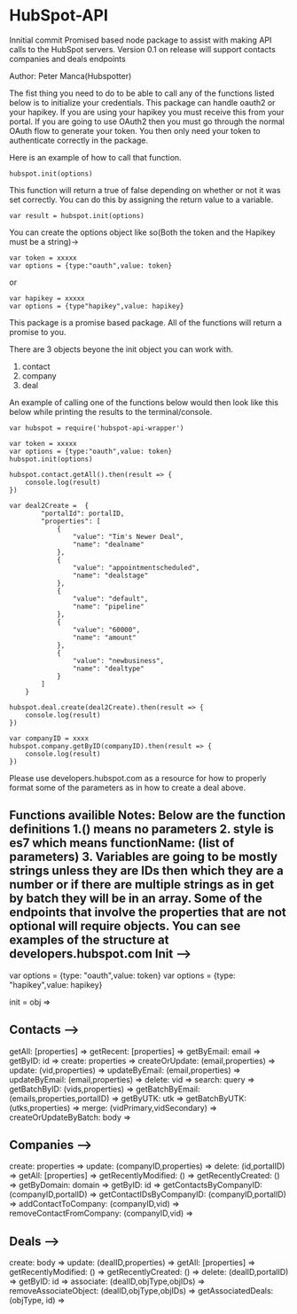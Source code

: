 # HubSpot-API
Innitial commit
Promised based node package to assist with making API calls to the HubSpot 
servers.  Version 0.1 on release will support contacts companies and deals 
endpoints


Author: Peter Manca(Hubspotter)

The fist thing you need to do to be able to call any of the functions listed 
below is to initialize your credentials.  This package can handle oauth2 or 
your hapikey.  If you are using your hapikey you must receive this from your 
portal.  If you are going to use OAuth2 then you must go through the normal 
OAuth flow to generate your token.  You then only need your token to 
authenticate correctly in the package. 

Here is an example of how to call that function. 

	hubspot.init(options)

This function will return a true of false depending on whether or not it was set correctly. You can do this by assigning the return value to a variable. 

	var result = hubspot.init(options)

You can create the options object like so(Both the token and the Hapikey 
must be a string)->

	var token = xxxxx
	var options = {type:"oauth",value: token}

or 

	var hapikey = xxxxx
	var options = {type"hapikey",value: hapikey}

This package is a promise based package. All of the functions will return a promise to you.  

There are 3 objects beyone the init object you can work with. 
1. contact
2. company
3. deal

An example of calling one of the functions below would then look like this below while printing the results to the terminal/console. 

	var hubspot = require('hubspot-api-wrapper')

	var token = xxxxx
	var options = {type:"oauth",value: token}
	hubspot.init(options)

	hubspot.contact.getAll().then(result => {
		console.log(result)
	})

	var deal2Create =  {
            "portalId": portalID,
            "properties": [
                {
                    "value": "Tim's Newer Deal",
                    "name": "dealname"
                },
                {
                    "value": "appointmentscheduled",
                    "name": "dealstage"
                },
                {
                    "value": "default",
                    "name": "pipeline"
                },
                {
                    "value": "60000",
                    "name": "amount"
                },
                {
                    "value": "newbusiness",
                    "name": "dealtype"
                }
            ]
        }
	
	hubspot.deal.create(deal2Create).then(result => {
		console.log(result)
	})

	var companyID = xxxx
	hubspot.company.getByID(companyID).then(result => {
		console.log(result)
	})


Please use developers.hubspot.com as a resource for how to properly format 
some of the parameters as in how to create a deal above. 




Functions availible
Notes:
Below are the function definitions
1.() means no parameters
2. style is es7 which means functionName: (list of parameters)
3. Variables are going to be mostly strings unless they are IDs then which 
they are a number or if there are multiple strings as in get by batch they 
will be in an array.  Some of the endpoints that involve the properties that 
are not optional will require objects.  You can see examples of the 
structure at developers.hubspot.com
Init -->
---------------------


var options = {type: "oauth",value: token}
var options = {type: "hapikey",value: hapikey}

init = obj =>

Contacts -->
----------------------
getAll: [properties] =>
getRecent: [properties] =>
getByEmail: email =>
getByID: id =>
create: properties =>
createOrUpdate: (email,properties) =>
update: (vid,properties) =>
updateByEmail: (email,properties) => 
updateByEmail: (email,properties) =>
delete: vid => 
search: query => 
getBatchByID: (vids,properties) =>
getBatchByEmail: (emails,properties,portalID) =>
getByUTK: utk =>
getBatchByUTK: (utks,properties) => 
merge: (vidPrimary,vidSecondary) =>
createOrUpdateByBatch: body =>

Companies -->
----------------------

create: properties => 
update: (companyID,properties) => 
delete: (id,portalID) => 
getAll: [properties] =>
getRecentlyModified: () =>
getRecentlyCreated: () =>
getByDomain: domain =>
getByID: id =>
getContactsByCompanyID: (companyID,portalID) =>
getContactIDsByCompanyID: (companyID,portalID) =>
addContactToCompany: (companyID,vid) =>
removeContactFromCompany: (companyID,vid) =>

Deals -->
----------------------
create: body =>
update: (dealID,properties) =>
getAll: [properties] =>
getRecentlyModified: () =>
getRecentlyCreated: () =>
delete: (dealID,portalID) =>
getByID: id =>
associate: (dealID,objType,objIDs) =>
removeAssociateObject: (dealID,objType,objIDs) =>
getAssociatedDeals: (objType, id) =>